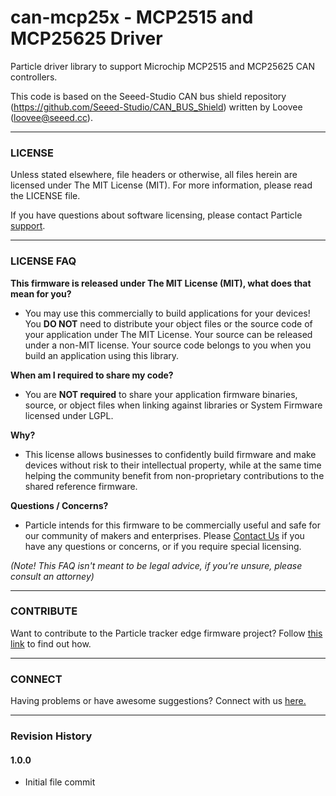 # can-mcp25x - MCP2515 and MCP25625 Driver
Particle driver library to support Microchip MCP2515 and MCP25625 CAN controllers.

This code is based on the Seeed-Studio CAN bus shield repository (https://github.com/Seeed-Studio/CAN_BUS_Shield) written by Loovee (loovee@seeed.cc).

---

### LICENSE

Unless stated elsewhere, file headers or otherwise, all files herein are licensed under The MIT License (MIT). For more information, please read the LICENSE file.

If you have questions about software licensing, please contact Particle [support](https://support.particle.io/).

---
### LICENSE FAQ

**This firmware is released under The MIT License (MIT), what does that mean for you?**

 * You may use this commercially to build applications for your devices!  You **DO NOT** need to distribute your object files or the source code of your application under The MIT License.  Your source can be released under a non-MIT license.  Your source code belongs to you when you build an application using this library.

**When am I required to share my code?**

 * You are **NOT required** to share your application firmware binaries, source, or object files when linking against libraries or System Firmware licensed under LGPL.

**Why?**

 * This license allows businesses to confidently build firmware and make devices without risk to their intellectual property, while at the same time helping the community benefit from non-proprietary contributions to the shared reference firmware.

**Questions / Concerns?**

 * Particle intends for this firmware to be commercially useful and safe for our community of makers and enterprises.  Please [Contact Us](https://support.particle.io/) if you have any questions or concerns, or if you require special licensing.

_(Note!  This FAQ isn't meant to be legal advice, if you're unsure, please consult an attorney)_

---

### CONTRIBUTE

Want to contribute to the Particle tracker edge firmware project? Follow [this link](CONTRIBUTING.md) to find out how.

---

### CONNECT

Having problems or have awesome suggestions? Connect with us [here.](https://community.particle.io/)

---

### Revision History

#### 1.0.0
* Initial file commit
